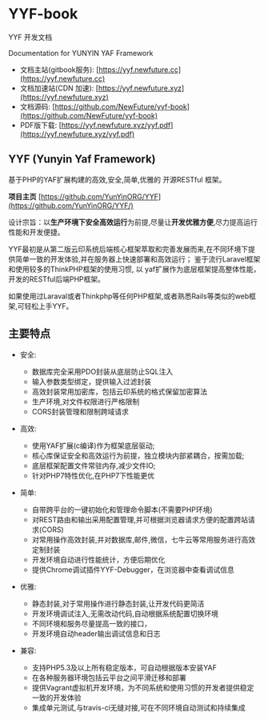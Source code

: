 YYF-book
==========
YYF 开发文档

Documentation for YUNYIN YAF Framework

* 文档主站(gitbook服务): [https://yyf.newfuture.cc](https://yyf.newfuture.cc)
* 文档加速站(CDN 加速): [https://yyf.newfuture.xyz](https://yyf.newfuture.xyz)
* 文档源码: [https://github.com/NewFuture/yyf-book](https://github.com/NewFuture/yyf-book)
* PDF版下载: [https://yyf.newfuture.xyz/yyf.pdf](https://yyf.newfuture.xyz/yyf.pdf)

YYF (Yunyin Yaf Framework)
---------------------------

基于PHP的YAF扩展构建的高效,安全,简单,优雅的 开源RESTful 框架。

**项目主页** [https://github.com/YunYinORG/YYF](https://github.com/YunYinORG/YYF/)

设计宗旨：以**生产环境下安全高效运行**为前提,尽量让**开发优雅方便**,尽力提高运行性能和开发便捷。

YYF最初是从第二版云印系统后端核心框架萃取和完善发展而来,在不同环境下提供简单一致的开发体验,并在服务器上快速部署和高效运行；
鉴于流行Laravel框架和使用较多的ThinkPHP框架的使用习惯, 以 yaf扩展作为底层框架提高整体性能，开发的RESTful后端PHP框架。


如果使用过Laraval或者Thinkphp等任何PHP框架,或者熟悉Rails等类似的web框架,可轻松上手YYF。

主要特点
---------

* 安全: 
    - 数据库完全采用PDO封装从底层防止SQL注入
    - 输入参数类型绑定，提供输入过滤封装
    - 高效封装常用加密库，包括云印系统的格式保留加密算法
    - 生产环境,对文件权限进行严格限制
    - CORS封装管理和限制跨域请求

* 高效: 
    - 使用YAF扩展(c编译)作为框架底层驱动;
    - 核心库保证安全和高效运行为前提，独立模块内部紧耦合，按需加载;
    - 底层框架配置文件常驻内存,减少文件IO;
    - 针对PHP7特性优化,在PHP7下性能更优

* 简单:
    - 自带跨平台的一键初始化和管理命令脚本(不需要PHP环境)
    - 对REST路由和输出采用配置管理,并可根据浏览器请求方便的配置跨站请求(CORS)
    - 对常用操作高效封装,并对数据库,邮件,微信，七牛云等常用服务进行高效定制封装
    - 开发环境自动进行性能统计，方便后期优化
    - 提供Chrome调试插件YYF-Debugger，在浏览器中查看调试信息
    
* 优雅:
    - 静态封装,对于常用操作进行静态封装,让开发代码更简洁
    - 开发环境调试注入,无需改动代码,自动根据系统配置切换环境
    - 不同环境和服务尽量提高一致的接口，
    - 开发环境自动header输出调试信息和日志

* 兼容: 
    - 支持PHP5.3及以上所有稳定版本，可自动根据版本安装YAF
    - 在各种服务器环境包括云平台之间平滑迁移和部署
    - 提供Vagrant虚拟机开发环境，为不同系统和使用习惯的开发者提供稳定一致的开发体验
    - 集成单元测试,与travis-ci无缝对接,可在不同环境自动测试和持续集成